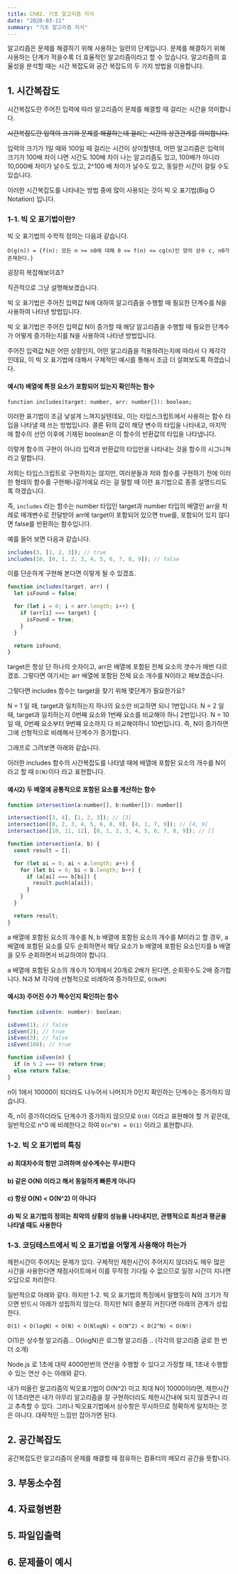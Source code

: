```yaml
---
title: Ch02. 기초 알고리즘 지식
date: "2020-03-11"
summary: "기초 알고리즘 지식"
---
```


알고리즘은 문제를 해결하기 위해 사용하는 일련의 단계입니다. 문제를 해결하기 위해 사용하는 단계가 적을수록 더 효율적인 알고리즘이라고 할 수 있습니다. 알고리즘의 효율성을 분석할 때는 시간 복잡도와 공간 복잡도의 두 가지 방법을 이용합니다.

## 1. 시간복잡도

시간복잡도란 주어진 입력에 따라 알고리즘이 문제를 해결할 때 걸리는 시간을 의미합니다.

~~시간복잡도란 입력의 크기와 문제를 해결하는데 걸리는 시간의 상관관계를 의미합니다.~~

입력의 크기가 1일 때와 100일 때 걸리는 시간이 상이할텐데, 어떤 알고리즘은 입력의 크기가 100배 차이 나면 시간도 100배 차이 나는 알고리즘도 있고, 100배가 아니라 10,000배 차이가 날수도 있고, 2^100 배 차이가 날수도 있고, 동일한 시간이 걸릴 수도 있습니다.

이러한 시간복잡도를 나타내는 방법 중에 많이 사용되는 것이 빅 오 표기법(Big O Notation) 입니다.

### 1-1. 빅 오 표기법이란?

빅 오 표기법의 수학적 정의는 다음과 같습니다.

```
O(g(n)) = {f(n): 모든 n >= n0에 대해 0 <= f(n) <= cg(n)인 양의 상수 c, n0가 존재한다.}
```

굉장히 복잡해보이죠?

직관적으로 그냥 설명해보겠습니다.

빅 오 표기법은 주어진 입력값 N에 대하여 알고리즘을 수행할 때 필요한 단계수를 N을 사용하여 나타낸 방법입니다.

빅 오 표기법은 주어진 입력값 N이 증가할 때 해당 알고리즘을 수행할 때 필요한 단계수가 어떻게 증가하는지를 N을 사용하여 나타낸 방법입니다.

주어진 입력값 N은 어떤 상황인지, 어떤 알고리즘을 적용하려는지에 따라서 다 제각각인데요, 이 빅 오 표기법에 대해서 구체적인 예시를 통해서 조금 더 살펴보도록 하겠습니다.

#### 예시1) 배열에 특정 요소가 포함되어 있는지 확인하는 함수

`function includes(target: number, arr: number[]): boolean;`

이러한 표기법이 조금 낯설게 느껴지실텐데요, 이는 타입스크립트에서 사용하는 함수 타입을 나타낼 때 쓰는 방법입니다. 콜론 뒤의 값이 해당 변수의 타입을 나타내고, 마지막에 함수의 선언 이후에 기재된 boolean은 이 함수의 반환값의 타입을 나타냅니다.

이렇게 함수의 구현이 아니라 입력과 반환값의 타입만을 나타내는 것을 함수의 시그니쳐라고 말합니다.

저희는 타입스크립트로 구현하지는 않지만, 여러분들과 저와 함수를 구현하기 전에 이러한 형태의 함수를 구현해나갈거에요 라는 걸 말할 때 이런 표기법으로 종종 설명드리도록 하겠습니다.

즉, `includes` 라는 함수는 number 타입인 target과 number 타입의 배열인 arr을 차례로 매개변수로 전달받아 arr에 target이 포함되어 있으면 true를, 포함되어 있지 않다면 false를 반환하는 함수입니다.

예를 들어 보면 다음과 같습니다.

```js
includes(3, [1, 2, 3]); // true
includes(10, [0, 1, 2, 3, 4, 5, 6, 7, 8, 9]); // false
```

이를 단순하게 구현해 본다면 이렇게 될 수 있겠죠.

```js
function includes(target, arr) {
  let isFound = false;

  for (let i = 0; i < arr.length; i++) {
    if (arr[i] === target) {
      isFound = true;
    }
  }

  return isFound;
}
```

target은 항상 단 하나의 숫자이고, arr은 배열에 포함된 전체 요소의 갯수가 매번 다르겠죠. 그렇다면 여기서는 arr 배열에 포함된 전체 요소 개수를 N이라고 해보겠습니다.

그렇다면 includes 함수는 target을 찾기 위해 몇단계가 필요한가요?

N = 1 일 때, target과 일치하는지 하나의 요소만 비교하면 되니 1번입니다.
N = 2 일 때, target과 일치하는지 0번째 요소와 1번째 요소를 비교해야 하니 2번입니다.
N = 10일 때, 0번째 요소부터 9번째 요소까지 다 비교해야하니 10번입니다.
즉, N이 증가하면 그에 선형적으로 비례해서 단계수가 증가합니다.

그래프로 그려보면 아래와 같습니다.

이러한 includes 함수의 시간복잡도를 나타낼 때에 배열에 포함된 요소의 개수를 N이라고 할 때 `O(N)`이다 라고 표현합니다.

#### 예시2) 두 배열에 공통적으로 포함된 요소를 계산하는 함수

```js
function intersection(a:number[], b:number[]): number[]
```

```js
intersection([3, 4], [1, 2, 3]); // [3]
intersection([0, 2, 3, 4, 5, 6, 8, 9], [4, 1, 7, 9]); // [4, 9]
intersection([10, 11, 12], [0, 1, 2, 3, 4, 5, 6, 7, 8, 9]); // []
```

```js
function intersection(a, b) {
  const result = [];

  for (let ai = 0; ai < a.length; a++) {
    for (let bi = 0; bi < b.length; b++) {
      if (a[ai] === b[bi]) {
        result.push(a[ai]);
      }
    }
  }

  return result;
}
```

a 배열에 포함된 요소의 개수를 N, b 배열에 포함된 요소의 개수를 M이라고 할 경우,
a 배열에 포함된 요소를 모두 순회하면서 해당 요소가 b 배열에 포함된 요소인지를 b 배열을 모두 순회하면서 비교하여야 합니다.

a 배열에 포함된 요소의 개수가 10개에서 20개로 2배가 된다면, 순회횟수도 2배 증가합니다.
N과 M 각각에 선형적으로 비례하여 증가하므로,
`O(NxM)`

#### 예시3) 주어진 수가 짝수인지 확인하는 함수

```js
function isEven(n: number): boolean;
```

```js
isEven(1); // false
isEven(2); // true
isEven(3); // false
isEven(100); // true
```

```js
function isEven(n) {
  if (n % 2 === 0) return true;
  else return false;
}
```

n이 1에서 10000이 되더라도 나누어서 나머지가 0인지 확인하는 단계수는 증가하지 않습니다.

즉, n이 증가하더라도 단계수가 증가하지 않으므로 `O(0)` 이라고 표현해야 할 거 같은데, 일반적으로 n^0 에 비례한다고 하여 `O(n^0) = O(1)` 이라고 표현합니다.

### 1-2. 빅 오 표기법의 특징

#### a) 최대차수의 항만 고려하며 상수계수는 무시한다

#### b) 같은 O(N) 이라고 해서 동일하게 빠른게 아니다

#### c) 항상 O(N) < O(N^2) 이 아니다

#### d) 빅 오 표기법의 정의는 최악의 상황의 성능을 나타내지만, 관행적으로 최선과 평균을 나타낼 때도 사용한다

### 1-3. 코딩테스트에서 빅 오 표기법을 어떻게 사용해야 하는가

제한시간이 주어지는 문제가 있다. 구체적인 제한시간이 주어지지 않더라도 매우 많은 시간을 사용한다면 채점사이트에서 이를 무작정 기다릴 수 없으므로 일정 시간이 지나면 오답으로 처리한다.

일반적으로 아래와 같다. 하지만 1-2. 빅 오 표기법의 특징에서 말했듯이 N의 크기가 작으면 반드시 아래가 성립하지 않는다. 하지만 N이 충분히 커진다면 아래의 관계가 성립한다.

`O(1) < O(logN) < O(N) < O(NlogN) < O(N^2) < O(2^N) < O(N!)`

O(1)은 상수형 알고리즘...
O(logN)은 로그형 알고리즘 ..
(각각의 알고리즘 글로 한 번더 소개)

Node.js 로 1초에 대략 4000만번의 연산을 수행할 수 있다고 가정할 때, 1초내 수행할 수 있는 연산 수는 아래와 같다.

내가 떠올린 알고리즘의 빅오표기법이 O(N^2) 이고 최대 N이 10000이라면, 제한시간이 1초라면은 내가 아무리 알고리즘을 잘 구현하더라도 제한시간내에 되지 않겠구나 라고 추측할 수 있다. 그러나 빅오표기법에서 상수항은 무시하므로 정확하게 일치하는 것은 아니다. 대략적인 느낌만 잡아가면 된다.

## 2. 공간복잡도

공간복잡도란 알고리즘이 문제를 해결할 때 점유하는 컴퓨터의 메모리 공간을 뜻합니다.

## 3. 부동소수점

## 4. 자료형변환

## 5. 파일입출력

## 6. 문제풀이 예시
